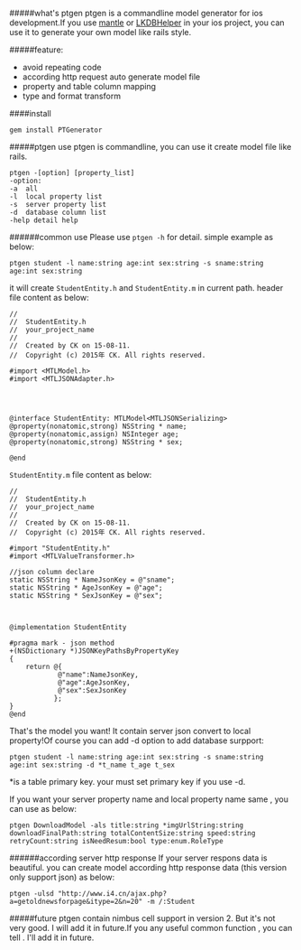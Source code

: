 #####what's ptgen
ptgen is a commandline model generator for ios development.If you use [mantle](https://github.com/Mantle/Mantle) or [LKDBHelper](https://github.com/li6185377/LKDBHelper-SQLite-ORM) in your ios project, you can use it to generate your own model like rails style.  

#####feature:
* avoid repeating code 
* according http request auto generate model file
* property and table column mapping
* type and format transform

####install

	gem install PTGenerator

#####ptgen use
ptgen is commandline, you can use it create model file like rails.

	ptgen -[option] [property_list]
    -option:
    -a  all 
    -l  local property list
    -s  server property list
    -d  database column list
    -help detail help 

######common use
Please use `ptgen -h` for detail. simple example as below:

	ptgen student -l name:string age:int sex:string -s sname:string age:int sex:string

it will create `StudentEntity.h` and `StudentEntity.m` in current path. header file content as below: 

	//
	//  StudentEntity.h
	//  your_project_name
	//
	//  Created by CK on 15-08-11.
	//  Copyright (c) 2015年 CK. All rights reserved.
	
	#import <MTLModel.h>
	#import <MTLJSONAdapter.h>
	
	
	
	
	@interface StudentEntity: MTLModel<MTLJSONSerializing>
	@property(nonatomic,strong) NSString * name;
	@property(nonatomic,assign) NSInteger age;
	@property(nonatomic,strong) NSString * sex;
	
	@end
	
`StudentEntity.m` file content as below:

	//
	//  StudentEntity.h
	//  your_project_name
	//
	//  Created by CK on 15-08-11.
	//  Copyright (c) 2015年 CK. All rights reserved.
	
	#import "StudentEntity.h"
	#import <MTLValueTransformer.h>
	 
	//json column declare
	static NSString * NameJsonKey = @"sname";
	static NSString * AgeJsonKey = @"age";
	static NSString * SexJsonKey = @"sex";
	
	
	
	@implementation StudentEntity
	
	#pragma mark - json method
	+(NSDictionary *)JSONKeyPathsByPropertyKey
	{
		return @{
	            @"name":NameJsonKey,
	            @"age":AgeJsonKey,
	            @"sex":SexJsonKey
	           };
	}
	@end
	
That's the model you want! It contain server json convert to local property!Of course you can add -d option to add database surpport:

	ptgen student -l name:string age:int sex:string -s sname:string age:int sex:string -d *t_name t_age t_sex 

*is a table primary key. your must set primary key if you use -d.

If you want your server property name and local property name same , you can use as below:

	ptgen DownloadModel -als title:string *imgUrlString:string downloadFinalPath:string totalContentSize:string speed:string retryCount:string isNeedResum:bool type:enum.RoleType

######according server http response
If your server respons data is beautiful. you can create model according http response data (this version only support json) as below:

	ptgen -ulsd "http://www.i4.cn/ajax.php?a=getoldnewsforpage&itype=2&n=20" -m /:Student
	
#####future
ptgen contain nimbus cell support in version 2. But it's not very good. I will add it in future.If you any useful common function , you can tell . I'll add it in future.